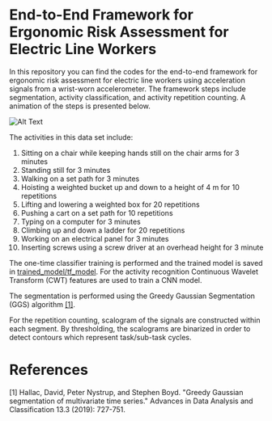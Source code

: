 # End-to-End Framework for Ergonomic Risk Assessment for Electric Line Workers

In this repository you can find the codes for the end-to-end framework for ergonomic risk assessment for electric line workers using acceleration signals from a wrist-worn accelerometer. The framework steps include segmentation, activity classification, and activity repetition counting. A animation of the steps is presented below.


![Alt Text](./readme-mtls/workflow.gif)


The activities in this data set include:

1. Sitting on a chair while keeping hands still on the chair arms for 3 minutes
2. Standing still for 3 minutes
3. Walking on a set path for 3 minutes
4. Hoisting a weighted bucket up and down to a height of 4 m for 10 repetitions
5. Lifting and lowering a weighted box for 20 repetitions
6. Pushing a cart on a set path for 10 repetitions
7. Typing on a computer for 3 minutes
8. Climbing up and down a ladder for 20 repetitions
9. Working on an electrical panel for 3 minutes
10. Inserting screws using a screw driver at an overhead height for 3 minute


The one-time classifier training is performed and the trained model is saved in [trained_model/tf_model](trained_model/tf_model). For the activity recognition Continuous Wavelet Transform (CWT) features are used to train a CNN model.

The segmentation is performed using the Greedy Gaussian Segmentation (GGS) algorithm [[1]](#1).

For the repetition counting, scalogram of the signals are constructed within each segment. By thresholding, the scalograms are binarized in order to detect contours which represent task/sub-task cycles.


# References
<a id="1">[1]</a> Hallac, David, Peter Nystrup, and Stephen Boyd. "Greedy Gaussian segmentation of multivariate time series." Advances in Data Analysis and Classification 13.3 (2019): 727-751.

